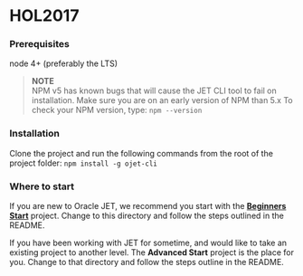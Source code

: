 # HOL2017

### Prerequisites
node 4+ (preferably the LTS)

>**NOTE**  
NPM v5 has known bugs that will cause the JET CLI tool to fail on installation. Make sure you are on an early version of NPM than 5.x
To check your NPM version, type: `npm --version`  


### Installation
Clone the project and run the following commands from the root of the project folder:
`npm install -g ojet-cli`

### Where to start
If you are new to Oracle JET, we recommend you start with the [**Beginners Start**](./beginners-start) project. 
Change to this directory and follow the steps outlined in the README.

If you have been working with JET for sometime, and would like to take an existing project to another level. 
The **Advanced Start** project is the place for you. Change to that directory and follow the steps outline in the README. 
